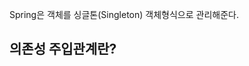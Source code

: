 

Spring은 객체를 싱글톤(Singleton) 객체형식으로 관리해준다.

## 의존성 주입관계란?


<!--stackedit_data:
eyJoaXN0b3J5IjpbLTM0NzY3ODczNSwyMjQ0NDM1MjhdfQ==
-->